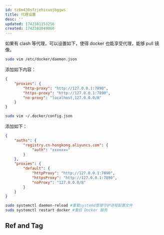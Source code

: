 ```yaml
---
id: tz6m430sfzjehicuojbggws
title: 代理设置
desc: ''
updated: 1742381153256
created: 1742381049066
---
```


如果有 clash 等代理，可以设置如下，使得 docker 也能享受代理，能够 pull 镜像。

```bash
sudo vim /etc/docker/daemon.json
```

添加如下内容：
```json
{
    "proxies": {        
        "http-proxy": "http://127.0.0.1:7890",
        "https-proxy": "http://127.0.0.1:7890",
        "no-proxy": "localhost,127.0.0.0/8"
    }
}
```

```bash
sudo vim ~/.docker/config.json
```

添加如下：

```json
{
    "auths": {
        "registry.cn-hongkong.aliyuncs.com": {
            "auth": "xxxxxx="
        }
    },
    "proxies": {
        "default": {
            "httpProxy": "http://127.0.0.1:7890",
            "httpsProxy": "http://127.0.0.1:7890",
            "noProxy": "127.0.0.0/8"
        }
    }
}
```

```bash
sudo systemctl daemon-reload #重载systemd管理守护进程配置文件
sudo systemctl restart docker #重启 Docker 服务
```

## Ref and Tag